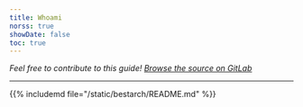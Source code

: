 ```yaml
---
title: Whoami
norss: true
showDate: false
toc: true
---
```


_Feel free to contribute to this guide! [Browse the source on GitLab](https://gitlab.com/gabmus/bestarch)_

---

{{% includemd file="/static/bestarch/README.md" %}}

